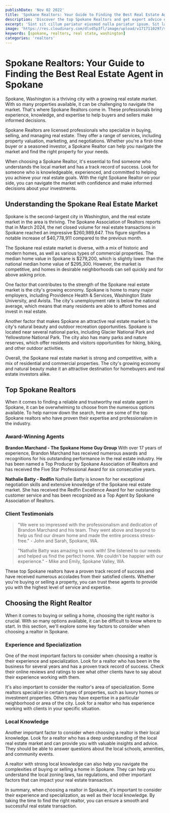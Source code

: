 ```yaml
---
publishDate: 'Nov 02 2022'
title: 'Spokane Realtors: Your Guide to Finding the Best Real Estate Agent in Spokane'
description: 'Discover the top Spokane Realtors and get expert advice on navigating the Spokane real estate market. Learn how to find the best real estate agent in Spokane for buying, selling, and managing properties.'
excerpt: 'Sint sit cillum pariatur eiusmod nulla pariatur ipsum. Sit laborum anim qui mollit tempor pariatur nisi minim dolor. Aliquip et adipisicing sit sit fugiat'
image: 'https://res.cloudinary.com/dlvd5p3fl/image/upload/v1717110297/spokane-realtors_nfpcng.jpg'
keywords: [spokane, realtors, real state, washington]
categories: 'realtors'
---
```


# Spokane Realtors: Your Guide to Finding the Best Real Estate Agent in Spokane

Spokane, Washington is a thriving city with a growing real estate market. With so many properties available, it can be challenging to navigate the market. That's where Spokane Realtors come in. These professionals bring experience, knowledge, and expertise to help buyers and sellers make informed decisions.

Spokane Realtors are licensed professionals who specialize in buying, selling, and managing real estate. They offer a range of services, including property valuation, marketing, and negotiations. Whether you're a first-time buyer or a seasoned investor, a Spokane Realtor can help you navigate the market and find the right property for your needs.

When choosing a Spokane Realtor, it's essential to find someone who understands the local market and has a track record of success. Look for someone who is knowledgeable, experienced, and committed to helping you achieve your real estate goals. With the right Spokane Realtor on your side, you can navigate the market with confidence and make informed decisions about your investments.

## Understanding the Spokane Real Estate Market

Spokane is the second-largest city in Washington, and the real estate market in the area is thriving. The Spokane Association of Realtors reports that in March 2024, the net closed volume for real estate transactions in Spokane reached an impressive $260,989,647. This figure signifies a notable increase of $40,778,911 compared to the previous month.

The Spokane real estate market is diverse, with a mix of historic and modern homes, as well as various types of commercial properties. The median home value in Spokane is $279,200, which is slightly lower than the national median home value of $295,300. However, the market is competitive, and homes in desirable neighborhoods can sell quickly and for above asking price.

One factor that contributes to the strength of the Spokane real estate market is the city's growing economy. Spokane is home to many major employers, including Providence Health & Services, Washington State University, and Avista. The city's unemployment rate is below the national average, which means that many residents are able to afford homes and invest in real estate.

Another factor that makes Spokane an attractive real estate market is the city's natural beauty and outdoor recreation opportunities. Spokane is located near several national parks, including Glacier National Park and Yellowstone National Park. The city also has many parks and nature reserves, which offer residents and visitors opportunities for hiking, biking, and other outdoor activities.

Overall, the Spokane real estate market is strong and competitive, with a mix of residential and commercial properties. The city's growing economy and natural beauty make it an attractive destination for homebuyers and real estate investors alike.

## Top Spokane Realtors

When it comes to finding a reliable and trustworthy real estate agent in Spokane, it can be overwhelming to choose from the numerous options available. To help narrow down the search, here are some of the top Spokane realtors who have proven their expertise and professionalism in the industry.

### Award-Winning Agents

**Brandon Marchand - The Spokane Home Guy Group**
With over 17 years of experience, Brandon Marchand has received numerous awards and recognitions for his outstanding performance in the real estate industry. He has been named a Top Producer by Spokane Association of Realtors and has received the Five Star Professional Award for six consecutive years.

**Nathalie Batty - Redfin**
Nathalie Batty is known for her exceptional negotiation skills and extensive knowledge of the Spokane real estate market. She has received the Redfin Excellence Award for her outstanding customer service and has been recognized as a Top Agent by Spokane Association of Realtors.

### Client Testimonials

> "We were so impressed with the professionalism and dedication of Brandon Marchand and his team. They went above and beyond to help us find our dream home and made the entire process stress-free." - John and Sarah, Spokane, WA.

> "Nathalie Batty was amazing to work with! She listened to our needs and helped us find the perfect home. We couldn't be happier with our experience." - Mike and Emily, Spokane Valley, WA.

These top Spokane realtors have a proven track record of success and have received numerous accolades from their satisfied clients. Whether you're buying or selling a property, you can trust these agents to provide you with the highest level of service and expertise.

## Choosing the Right Realtor

When it comes to buying or selling a home, choosing the right realtor is crucial. With so many options available, it can be difficult to know where to start. In this section, we'll explore some key factors to consider when choosing a realtor in Spokane.

### Experience and Specialization

One of the most important factors to consider when choosing a realtor is their experience and specialization. Look for a realtor who has been in the business for several years and has a proven track record of success. Check their online reviews and ratings to see what other clients have to say about their experience working with them.

It's also important to consider the realtor's area of specialization. Some realtors specialize in certain types of properties, such as luxury homes or investment properties. Others may have expertise in a particular neighborhood or area of the city. Look for a realtor who has experience working with clients in your specific situation.

### Local Knowledge

Another important factor to consider when choosing a realtor is their local knowledge. Look for a realtor who has a deep understanding of the local real estate market and can provide you with valuable insights and advice. They should be able to answer questions about the local schools, amenities, and community events.

A realtor with strong local knowledge can also help you navigate the complexities of buying or selling a home in Spokane. They can help you understand the local zoning laws, tax regulations, and other important factors that can impact your real estate transaction.

In summary, when choosing a realtor in Spokane, it's important to consider their experience and specialization, as well as their local knowledge. By taking the time to find the right realtor, you can ensure a smooth and successful real estate transaction.
